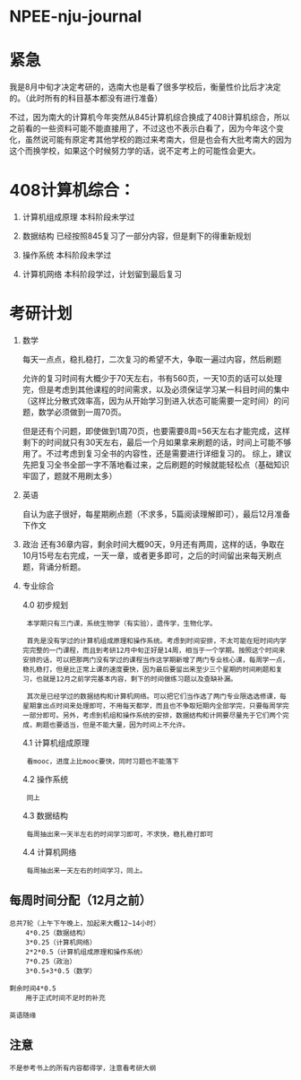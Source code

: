 # NPEE-nju-journal

# 紧急

我是8月中旬才决定考研的，选南大也是看了很多学校后，衡量性价比后才决定的。（此时所有的科目基本都没有进行准备）

不过，因为南大的计算机今年突然从845计算机综合换成了408计算机综合，所以之前看的一些资料可能不能直接用了，不过这也不表示白看了，因为今年这个变化，虽然说可能有原定考其他学校的跑过来考南大，但是也会有大批考南大的因为这个而换学校，如果这个时候努力学的话，说不定考上的可能性会更大。

# 408计算机综合：

1. 计算机组成原理
	本科阶段未学过
	
2. 数据结构
	已经按照845复习了一部分内容，但是剩下的得重新规划
	
3. 操作系统
	本科阶段未学过
	
4. 计算机网络
	本科阶段学过，计划留到最后复习

# 考研计划
1. 数学

	每天一点点，稳扎稳打，二次复习的希望不大，争取一遍过内容，然后刷题
	
	允许的复习时间有大概少于70天左右，书有560页，一天10页的话可以处理完，但是考虑到其他课程的时间需求，以及必须保证学习某一科目时间的集中（这样比分散式效率高，因为从开始学习到进入状态可能需要一定时间）的问题，数学必须做到一周70页。
	
	但是还有个问题，即使做到1周70页，也要需要8周=56天左右才能完成，这样剩下的时间就只有30天左右，最后一个月如果拿来刷题的话，时间上可能不够用了。不过考虑到复习全书的内容性，还是需要进行详细复习的。
	综上，建议先把复习全书全部一字不落地看过来，之后刷题的时候就能轻松点（基础知识牢固了，题就不用刷太多）
		
2. 英语

	自认为底子很好，每星期刷点题（不求多，5篇阅读理解即可），最后12月准备下作文
	
3. 政治
	还有36章内容，剩余时间大概90天，9月还有两周，这样的话，争取在10月15号左右完成，一天一章，或者更多即可，之后的时间留出来每天刷点题，背诵分析题。
	
4. 专业综合

	4.0 初步规划
	
		本学期只有三门课，系统生物学（有实验），遗传学，生物化学。
		
		首先是没有学过的计算机组成原理和操作系统。考虑到时间安排，不太可能在短时间内学完完整的一门课程，而且到考研12月中旬正好是14周，相当于一个学期。按照这个时间来安排的话，可以把那两门没有学过的课程当作这学期新增了两门专业核心课，每周学一点，稳扎稳打，但是比正常上课的速度要快，因为最后要留出来至少三个星期的时间刷题和复习，也就是12月之前学完基本内容，剩下的时间做练习题以及查缺补漏。
		
		其次是已经学过的数据结构和计算机网络。可以把它们当作选了两门专业限选选修课，每星期拿出点时间来处理即可，不用每天都学，而且也不争取短期内全部学完，只要每周学完一部分即可。另外，考虑到机组和操作系统的安排，数据结构和计网要尽量先于它们两个完成，刷题也要适当，但是不能大量，因为时间上不允许。
		
	4.1 计算机组成原理
	
		看mooc，进度上比mooc要快，同时习题也不能落下
		
	4.2 操作系统
	
		同上
		
	4.3 数据结构
	
		每周抽出来一天半左右的时间学习即可，不求快，稳扎稳打即可
		
	4.4 计算机网络
	
		每周抽出来一天左右的时间学习，同上。
		

## 每周时间分配（12月之前）

	总共7轮（上午下午晚上，加起来大概12~14小时）
		4*0.25（数据结构）
		3*0.25（计算机网络）
		2*2*0.5（计算机组成原理和操作系统）
		7*0.25（政治）
		3*0.5+3*0.5（数学）
		
	剩余时间4*0.5
		用于正式时间不足时的补充

	英语随缘
	

## 注意
	不是参考书上的所有内容都得学，注意看考研大纲










